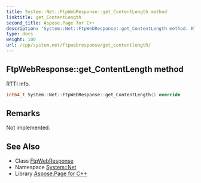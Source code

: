 ```yaml
---
title: System::Net::FtpWebResponse::get_ContentLength method
linktitle: get_ContentLength
second_title: Aspose.Page for C++
description: 'System::Net::FtpWebResponse::get_ContentLength method. RTTI info in C++.'
type: docs
weight: 100
url: /cpp/system.net/ftpwebresponse/get_contentlength/
---
```

## FtpWebResponse::get_ContentLength method


RTTI info.

```cpp
int64_t System::Net::FtpWebResponse::get_ContentLength() override
```

## Remarks


Not implemented. 
## See Also

* Class [FtpWebResponse](../)
* Namespace [System::Net](../../)
* Library [Aspose.Page for C++](../../../)
